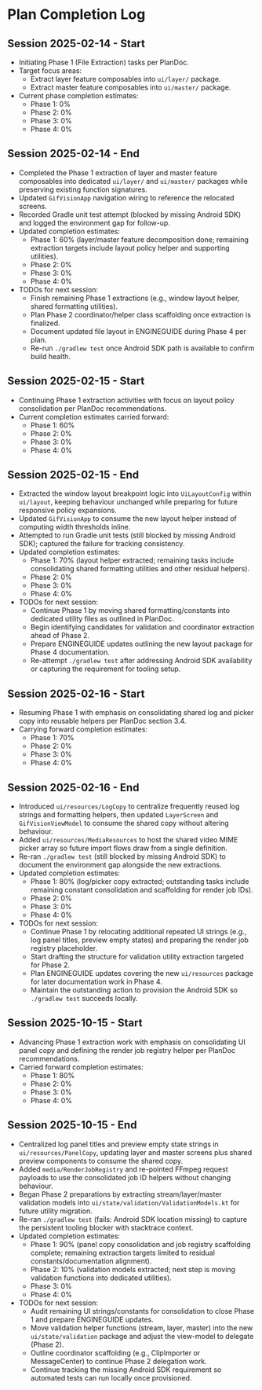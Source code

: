 # Plan Completion Log

## Session 2025-02-14 - Start
- Initiating Phase 1 (File Extraction) tasks per PlanDoc.
- Target focus areas:
  - Extract layer feature composables into `ui/layer/` package.
  - Extract master feature composables into `ui/master/` package.
- Current phase completion estimates:
  - Phase 1: 0%
  - Phase 2: 0%
  - Phase 3: 0%
  - Phase 4: 0%

## Session 2025-02-14 - End
- Completed the Phase 1 extraction of layer and master feature composables into dedicated `ui/layer/` and `ui/master/` packages while preserving existing function signatures.
- Updated `GifVisionApp` navigation wiring to reference the relocated screens.
- Recorded Gradle unit test attempt (blocked by missing Android SDK) and logged the environment gap for follow-up.
- Updated completion estimates:
  - Phase 1: 60% (layer/master feature decomposition done; remaining extraction targets include layout policy helper and supporting utilities).
  - Phase 2: 0%
  - Phase 3: 0%
  - Phase 4: 0%
- TODOs for next session:
  - Finish remaining Phase 1 extractions (e.g., window layout helper, shared formatting utilities).
  - Plan Phase 2 coordinator/helper class scaffolding once extraction is finalized.
  - Document updated file layout in ENGINEGUIDE during Phase 4 per plan.
  - Re-run `./gradlew test` once Android SDK path is available to confirm build health.

## Session 2025-02-15 - Start
- Continuing Phase 1 extraction activities with focus on layout policy consolidation per PlanDoc recommendations.
- Current completion estimates carried forward:
  - Phase 1: 60%
  - Phase 2: 0%
  - Phase 3: 0%
  - Phase 4: 0%

## Session 2025-02-15 - End
- Extracted the window layout breakpoint logic into `UiLayoutConfig` within `ui/layout`, keeping behaviour unchanged while preparing for future responsive policy expansions.
- Updated `GifVisionApp` to consume the new layout helper instead of computing width thresholds inline.
- Attempted to run Gradle unit tests (still blocked by missing Android SDK); captured the failure for tracking consistency.
- Updated completion estimates:
  - Phase 1: 70% (layout helper extracted; remaining tasks include consolidating shared formatting utilities and other residual helpers).
  - Phase 2: 0%
  - Phase 3: 0%
  - Phase 4: 0%
- TODOs for next session:
  - Continue Phase 1 by moving shared formatting/constants into dedicated utility files as outlined in PlanDoc.
  - Begin identifying candidates for validation and coordinator extraction ahead of Phase 2.
  - Prepare ENGINEGUIDE updates outlining the new layout package for Phase 4 documentation.
  - Re-attempt `./gradlew test` after addressing Android SDK availability or capturing the requirement for tooling setup.

## Session 2025-02-16 - Start
- Resuming Phase 1 with emphasis on consolidating shared log and picker copy into reusable helpers per PlanDoc section 3.4.
- Carrying forward completion estimates:
  - Phase 1: 70%
  - Phase 2: 0%
  - Phase 3: 0%
  - Phase 4: 0%

## Session 2025-02-16 - End
- Introduced `ui/resources/LogCopy` to centralize frequently reused log strings and formatting helpers, then updated `LayerScreen` and `GifVisionViewModel` to consume the shared copy without altering behaviour.
- Added `ui/resources/MediaResources` to host the shared video MIME picker array so future import flows draw from a single definition.
- Re-ran `./gradlew test` (still blocked by missing Android SDK) to document the environment gap alongside the new extractions.
- Updated completion estimates:
  - Phase 1: 80% (log/picker copy extracted; outstanding tasks include remaining constant consolidation and scaffolding for render job IDs).
  - Phase 2: 0%
  - Phase 3: 0%
  - Phase 4: 0%
- TODOs for next session:
  - Continue Phase 1 by relocating additional repeated UI strings (e.g., log panel titles, preview empty states) and preparing the render job registry placeholder.
  - Start drafting the structure for validation utility extraction targeted for Phase 2.
  - Plan ENGINEGUIDE updates covering the new `ui/resources` package for later documentation work in Phase 4.
  - Maintain the outstanding action to provision the Android SDK so `./gradlew test` succeeds locally.

## Session 2025-10-15 - Start
- Advancing Phase 1 extraction work with emphasis on consolidating UI panel copy and defining the render job registry helper per PlanDoc recommendations.
- Carried forward completion estimates:
  - Phase 1: 80%
  - Phase 2: 0%
  - Phase 3: 0%
  - Phase 4: 0%

## Session 2025-10-15 - End
- Centralized log panel titles and preview empty state strings in `ui/resources/PanelCopy`, updating layer and master screens plus shared preview components to consume the shared copy.
- Added `media/RenderJobRegistry` and re-pointed FFmpeg request payloads to use the consolidated job ID helpers without changing behaviour.
- Began Phase 2 preparations by extracting stream/layer/master validation models into `ui/state/validation/ValidationModels.kt` for future utility migration.
- Re-ran `./gradlew test` (fails: Android SDK location missing) to capture the persistent tooling blocker with stacktrace context.
- Updated completion estimates:
  - Phase 1: 90% (panel copy consolidation and job registry scaffolding complete; remaining extraction targets limited to residual constants/documentation alignment).
  - Phase 2: 10% (validation models extracted; next step is moving validation functions into dedicated utilities).
  - Phase 3: 0%
  - Phase 4: 0%
- TODOs for next session:
  - Audit remaining UI strings/constants for consolidation to close Phase 1 and prepare ENGINEGUIDE updates.
  - Move validation helper functions (stream, layer, master) into the new `ui/state/validation` package and adjust the view-model to delegate (Phase 2).
  - Outline coordinator scaffolding (e.g., ClipImporter or MessageCenter) to continue Phase 2 delegation work.
  - Continue tracking the missing Android SDK requirement so automated tests can run locally once provisioned.
